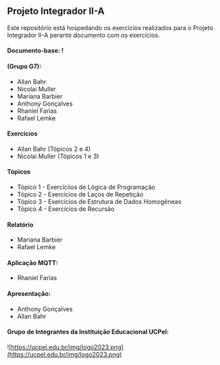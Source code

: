 ## Projeto Integrador II-A
Este repositório está hospedando os exercicíos realizados para o Projeto Integrador II-A perante documento com os exercícios.

#### Documento-base: !

#### (Grupo G7):
* Allan Bahr
* Nicolai Muller
* Mariana Barbier
* Anthony Gonçalves
* Rhaniel Farias
* Rafael Lemke

#### Exercicíos
* Allan Bahr (Tópicos 2 e 4)
* Nicolai Muller (Tópicos 1 e 3)

#### Tópicos
* Tópico 1 - Exercíciios de Lógica de Programação
* Tópico 2 - Exercícios de Laços de Repetição
* Tópico 3 - Exercícios de Estrutura de Dados Homogêneas
* Tópico 4 - Exercícios de Recursão

#### Relatório
* Mariana Barbier
* Rafael Lemke

#### Aplicação MQTT:
* Rhaniel Farias
  
#### Apresentação:
* Anthony Gonçalves
* Allan Bahr

#### Grupo de Integrantes da Instituição Educacional UCPel:
![https://ucpel.edu.br/img/logo2023.png](https://ucpel.edu.br/img/logo2023.png)